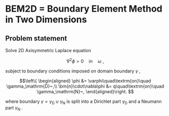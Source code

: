 # BEM2D = Boundary Element Method in Two Dimensions

## Problem statement

Solve 2D Axisymmetric Laplace equation

$$
\nabla^2\phi = 0\quad\textrm{in}\quad \omega~,
$$

subject to boundary conditions imposed on domain boundary $\gamma$ ,

$$\left\{
\begin{aligned}
\phi &= \varphi\quad\textrm{on}\quad \gamma_\mathrm{D}~,\\
\bm{n}\cdot\nabla\phi &= q\quad\textrm{on}\quad \gamma_\mathrm{N}~,
\end{aligned}\right.
$$

where boundary $\gamma=\gamma_\mathrm{D}\cup\gamma_\mathrm{N}$ 
is split into a Dirichlet part $\gamma_\mathrm{D}$ and a Neumann part $\gamma_\mathrm{N}$ .
